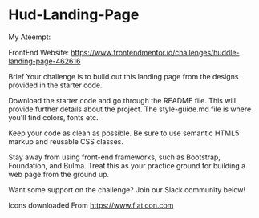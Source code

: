 # Hud-Landing-Page

My Ateempt:


FrontEnd Website:
https://www.frontendmentor.io/challenges/huddle-landing-page-462616

Brief
Your challenge is to build out this landing page from the designs provided in the starter code.

Download the starter code and go through the README file. This will provide further details about the project. The style-guide.md file is where you'll find colors, fonts etc.

Keep your code as clean as possible. Be sure to use semantic HTML5 markup and reusable CSS classes.

Stay away from using front-end frameworks, such as Bootstrap, Foundation, and Bulma. Treat this as your practice ground for building a web page from the ground up.

Want some support on the challenge? Join our Slack community below!

Icons downloaded From https://www.flaticon.com
